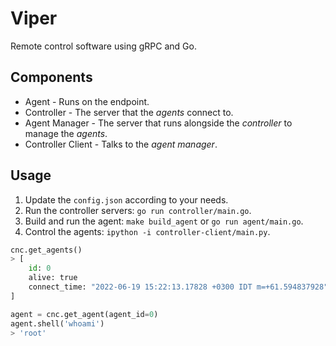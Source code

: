 # Viper

Remote control software using gRPC and Go.

## Components

- Agent - Runs on the endpoint.
- Controller - The server that the _agents_ connect to.
- Agent Manager - The server that runs alongside the _controller_ to manage the _agents_.
- Controller Client - Talks to the _agent manager_.

## Usage

1. Update the `config.json` according to your needs.
2. Run the controller servers: `go run controller/main.go`.
3. Build and run the agent: `make build_agent` or `go run agent/main.go`.
4. Control the agents: `ipython -i controller-client/main.py`.

```py
cnc.get_agents()
> [
    id: 0
    alive: true
    connect_time: "2022-06-19 15:22:13.17828 +0300 IDT m=+61.594837928"
]

agent = cnc.get_agent(agent_id=0)
agent.shell('whoami')
> 'root'
```
